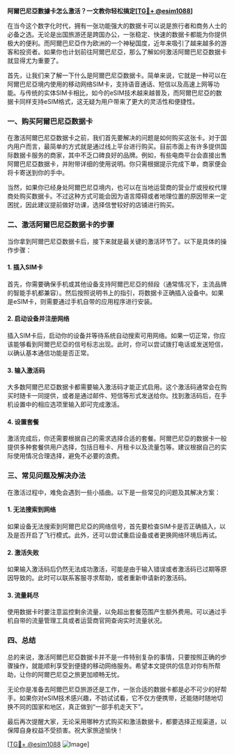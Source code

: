 **阿爾巴尼亞數據卡怎么激活？一文教你轻松搞定[[TG💪+ @esim1088](https://t.me/s/esim1088)]**

在当今这个数字化时代，拥有一张功能强大的数据卡可以说是旅行者和商务人士的必备之选。无论是出国旅游还是跨国办公，一张稳定、快速的数据卡都能为你提供极大的便利。而阿爾巴尼亞作为欧洲的一个神秘国度，近年来吸引了越来越多的游客和投资者。如果你也计划前往阿爾巴尼亞，那么了解如何激活阿爾巴尼亞数据卡就显得尤为重要了。

首先，让我们来了解一下什么是阿爾巴尼亞数据卡。简单来说，它就是一种可以在阿爾巴尼亞境内使用的移动网络SIM卡，支持语音通话、短信以及高速上网等功能。与传统的实体SIM卡相比，如今的eSIM技术越来越普及，而阿爾巴尼亞的数据卡同样支持eSIM格式，这无疑为用户带来了更大的灵活性和便捷性。

### 一、购买阿爾巴尼亞数据卡

在激活阿爾巴尼亞数据卡之前，我们首先要解决的问题是如何购买这张卡。对于国内用户而言，最简单的方式就是通过线上平台进行购买。目前市面上有许多提供国际数据卡服务的商家，其中不乏口碑良好的品牌。例如，有些电商平台会直接出售阿爾巴尼亞数据卡，并附带详细的使用说明。你只需根据提示完成下单，商家便会将卡寄送到你的手中。

当然，如果你已经身处阿爾巴尼亞境内，也可以在当地运营商的营业厅或授权代理商处购买数据卡。不过这种方式可能会因为语言障碍或者地理位置的原因带来一定困扰，因此建议提前做好功课，选择信誉较好的店铺进行购买。

### 二、激活阿爾巴尼亞数据卡的步骤

当你拿到阿爾巴尼亞数据卡后，接下来就是最关键的激活环节了。以下是具体的操作步骤：

#### 1. 插入SIM卡
首先，你需要确保手机或其他设备支持阿爾巴尼亞的频段（通常情况下，主流品牌的智能手机都兼容）。然后按照说明书上的指引，将数据卡正确插入设备中。如果是eSIM卡，则需要通过手机自带的应用程序进行安装。

#### 2. 启动设备并注册网络
插入SIM卡后，启动你的设备并等待系统自动搜索可用网络。如果一切正常，你应该能够看到阿爾巴尼亞的信号标志出现。此时，你可以尝试拨打电话或发送短信，以确认基本通信功能是否正常。

#### 3. 输入激活码
大多数阿爾巴尼亞数据卡都需要输入激活码才能正式启用。这个激活码通常会在购买时随卡一同提供，或者是通过邮件、短信等形式发送给你。找到激活码后，在手机设置中的相应选项里输入即可完成激活。

#### 4. 设置套餐
激活完成后，你还需要根据自己的需求选择合适的套餐。阿爾巴尼亞的数据卡一般提供多种套餐供用户选择，包括日租卡、月租卡以及流量包等。建议根据自己的实际使用情况合理选择，避免不必要的浪费。

### 三、常见问题及解决办法

在激活过程中，难免会遇到一些小插曲。以下是一些常见的问题及其解决方案：

#### 1. 无法搜索到网络
如果设备无法搜索到阿爾巴尼亞的网络信号，首先要检查SIM卡是否正确插入，以及是否开启了飞行模式。此外，还可以尝试重启设备或者更换网络环境后再试。

#### 2. 激活失败
如果输入激活码后仍然无法成功激活，可能是由于输入错误或者激活码已过期等原因导致的。此时可以联系客服寻求帮助，或者重新申请新的激活码。

#### 3. 流量耗尽
使用数据卡时要注意监控剩余流量，以免超出套餐范围产生额外费用。可以通过手机自带的流量管理工具或者运营商官网查询实时流量状况。

### 四、总结

总的来说，激活阿爾巴尼亞数据卡并不是一件特别复杂的事情，只要按照正确的步骤操作，就能顺利享受到便捷的移动网络服务。希望本文提供的信息对你有所帮助，让你的阿爾巴尼亞之旅更加顺畅无忧。

无论你是准备去阿爾巴尼亞旅游还是工作，一张合适的数据卡都是必不可少的好帮手。如果你对eSIM技术感兴趣，不妨试试看，它不仅方便携带，还能随时随地切换不同的国家和地区，真正做到“一部手机走天下”。

最后再次提醒大家，无论采用哪种方式购买和激活数据卡，都要选择正规渠道，以保障自身权益不受损害。祝大家旅途愉快！

[[TG💪+ @esim1088](https://t.me/s/esim1088) ![Image](https://i.postimg.cc/4NQfJmqS/Snipaste-2025-05-13-00-14-12.png)]